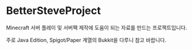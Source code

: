 # BetterSteveProject
Minecraft 서버 플레이 및 서버팩 제작에 도움이 되는 자료를 만드는 프로젝트입니다.

주로 Java Edition, Spigot/Paper 계열의 Bukkit을 다루니 참고 바랍니다.
